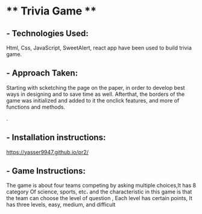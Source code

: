 # ** Trivia Game **

## **- Technologies Used:**
Html, Css, JavaScript, SweetAlert, react app have been used to build trivia game.

## **- Approach Taken:**
Starting with scketching the page on the paper, in order to develop best ways in designing and to save time as well. Afterthat, the borders of the game was initialized and added to it the onclick features, and more of functions and methods.

. 

## **-  Installation instructions:**

https://yasser9947.github.io/pr2/



## **- Game Instructions:**

The game is about four teams competing by asking multiple choices,It has 8 category Of science, sports, etc، and the characteristic in this game is that the team can choose the level of question , Each level has certain points, It has three levels, easy, medium, and difficult




